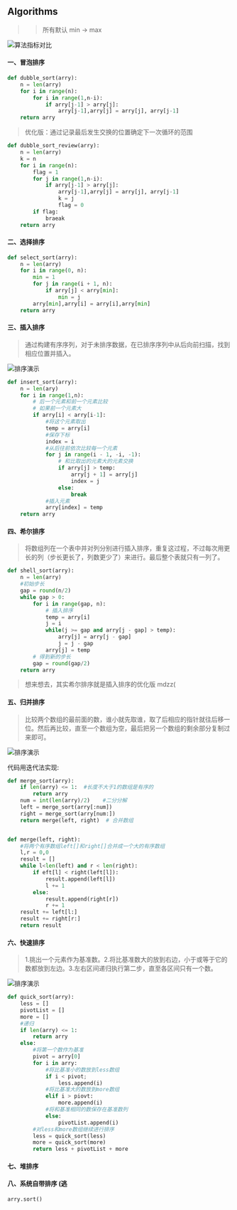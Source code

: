 ## Algorithms
>> 所有默认 min -> max

![算法指标对比](http://ww1.sinaimg.cn/large/81b78497jw1emncvtdf1qj20u10afn0r.jpg)
#### 一、冒泡排序

```python
def dubble_sort(arry):
    n = len(arry)
    for i in range(n):
        for i in range(1,n-i):
            if arry[j-1] > arry[j]:
                arry[j-1],arry[j] = arry[j], arry[j-1]
    return arry
```
> 优化版：通过记录最后发生交换的位置确定下一次循环的范围

```python
def dubble_sort_review(arry):
    n = len(arry)
    k = n
    for i in range(n):
        flag = 1
        for j in range(1,n-i):
            if arry[j-1] > arry[j]:
                arry[j-1],arry[j] = arry[j], arry[j-1]
                k = j
                flag = 0
        if flag:
            braeak
    return arry
```

#### 二、选择排序

```python
def select_sort(arry):
    n = len(arry)
    for i in range(0, n):
        min = 1
        for j in range(i + 1, n):
            if arry[j] < arry[min]:
                min = j
        arry[min],arry[i] = arry[i],arry[min]
    return arry
```

#### 三、插入排序
> 通过构建有序序列，对于未排序数据，在已排序序列中从后向前扫描，找到相应位置并插入。

![排序演示](http://wuchong.me/img/Insertion-sort-example-300px.gif)
```python
def insert_sort(arry):
    n = len(ary)
    for i in range(1,n):
        # 后一个元素和前一个元素比较
        # 如果前一个元素大
        if arry[i] < arry[i-1]:
            #将这个元素取出
            temp = arry[i]
            #保存下标
            index = i
            #从后往前依次比较每一个元素
            for j in range(i - 1, -i, -1):
                # 和比取出的元素大的元素交换
                if arry[j] > temp:
                    arry[j + 1] = arry[j]
                    index = j
                else:
                    break
            #插入元素
            arry[index] = temp
    return arry
```

#### 四、希尔排序
> 将数组列在一个表中并对列分别进行插入排序，重复这过程，不过每次用更长的列（步长更长了，列数更少了）来进行。最后整个表就只有一列了。

```python
def shell_sort(arry):
    n = len(arry)
    #初始步长
    gap = round(n/2)
    while gap > 0:
        for i in range(gap, n):
            # 插入排序
            temp = arry[i]
            j = i
            while(j >= gap and arry[j - gap] > temp):
                arry[j] = arry[j - gap]
                j = j - gap
            arry[j] = temp
        # 得到新的步长
        gap = round(gap/2)
    return arry
```
> 想来想去，其实希尔排序就是插入排序的优化版  mdzz(

#### 五、归并排序
> 比较两个数组的最前面的数，谁小就先取谁，取了后相应的指针就往后移一位。然后再比较，直至一个数组为空，最后把另一个数组的剩余部分复制过来即可。

![排序演示](http://wuchong.me/img/Merge-sort-example-300px.gif)

代码用迭代法实现:
```python
def merge_sort(arry):
    if len(arry) <= 1:  #长度不大于1的数组是有序的
        return arry
    num = int(len(arry)/2)    #二分分解
    left = merge_sort(arry[:num])
    right = merge_sort(arry[num:])
    return merge(left, right)  # 合并数组


def merge(left, right):
    #将两个有序数组left[]和right[]合并成一个大的有序数组
    l,r = 0,0
    result = []
    while l<len(left) and r < len(right):
        if eft[l] < right(left[l]):
            result.append(left[l])
            l += 1
        else:
            result.append(right[r])
            r += 1
    result += left[l:]
    result += right[r:]
    return result
```

#### 六、快速排序
> 1.挑出一个元素作为基准数。2.将比基准数大的放到右边，小于或等于它的数都放到左边。3.左右区间递归执行第二步，直至各区间只有一个数。

![排序演示](http://wuchong.me/img/Quicksort-example.gif)

```python
def quick_sort(arry):
    less = []
    pivotList = []
    more = []
    #递归
    if len(arry) <= 1:
        return arry
    else:
        #将第一个数作为基准
        pivot = arry[0]
        for i in arry:
            #将比基准小的数放到less数组
            if i < pivot;
                less.append(i)
            #将比基准大的数放到more数组
            elif i > piovt:
                more.append(i)
            #将和基准相同的数保存在基准数列
            else:
                pivotList.append(i)
        #对less和more数组继续进行排序
        less = quick_sort(less)
        more = quick_sort(more)
        return less + pivotList + more
```

#### 七、堆排序


#### 八、系统自带排序 (逃
```python
arry.sort()
```

